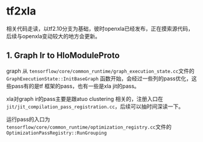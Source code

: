 # tf2xla
相关代码走读，以tf2.10分支为基础，彼时openxla已经发布，正在摸索源代码，后续与openxla变动较大的地方会更新。

## 1. Graph Ir to HloModuleProto
graph 从 `tensorflow/core/common_runtime/graph_execution_state.cc`文件的 `GraphExecutionState::InitBaseGraph` 函数开始，会经过一些列的pass优化，这些pass有的是tf 框架的pass，也有一些是xla jit的pass。

xla对graph ir的pass主要是跟atuo clustering 相关的，注册入口在`jit/jit_compilation_pass_registration.cc`，后续可以抽时间深读一下。

运行pass的入口为`tensorflow/core/common_runtime/optimization_registry.cc`文件的`OptimizationPassRegistry::RunGrouping`


